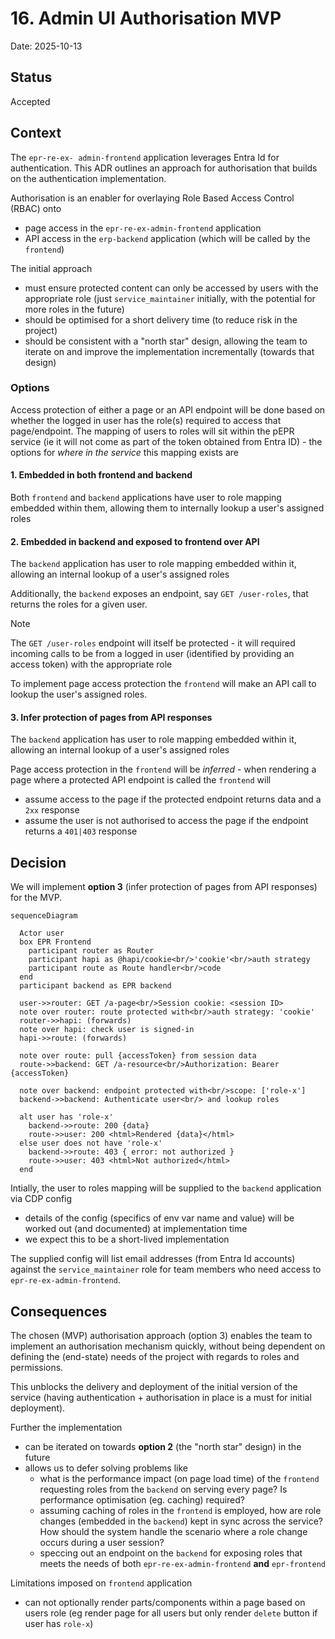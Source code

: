 # 16. Admin UI Authorisation MVP

Date: 2025-10-13

## Status

Accepted

## Context

The `epr-re-ex- admin-frontend` application leverages Entra Id for authentication. This ADR outlines an approach for authorisation that builds on the authentication implementation.

Authorisation is an enabler for overlaying Role Based Access Control (RBAC) onto

- page access in the `epr-re-ex-admin-frontend` application
- API access in the `erp-backend` application (which will be called by the `frontend`)

The initial approach

- must ensure protected content can only be accessed by users with the appropriate role (just `service_maintainer` initially, with the potential for more roles in the future)
- should be optimised for a short delivery time (to reduce risk in the project)
- should be consistent with a "north star" design, allowing the team to iterate on and improve the implementation incrementally (towards that design)

### Options

Access protection of either a page or an API endpoint will be done based on whether the logged in user has the role(s) required to access that page/endpoint. The mapping of users to roles will sit within the pEPR service (ie it will not come as part of the token obtained from Entra ID) - the options for _where in the service_ this mapping exists are

#### 1. Embedded in both frontend and backend

Both `frontend` and `backend` applications have user to role mapping embedded within them, allowing them to internally lookup a user's assigned roles

#### 2. Embedded in backend and exposed to frontend over API

The `backend` application has user to role mapping embedded within it, allowing an internal lookup of a user's assigned roles

Additionally, the `backend` exposes an endpoint, say `GET /user-roles`, that returns the roles for a given user.

> [!NOTE]
> The `GET /user-roles` endpoint will itself be protected - it will required incoming calls to be from a logged in user (identified by providing an access token) with the appropriate role

To implement page access protection the `frontend` will make an API call to lookup the user's assigned roles.

#### 3. Infer protection of pages from API responses

The `backend` application has user to role mapping embedded within it, allowing an internal lookup of a user's assigned roles

Page access protection in the `frontend` will be _inferred_ - when rendering a page where a protected API endpoint is called the `frontend` will

- assume access to the page if the protected endpoint returns data and a `2xx` response
- assume the user is not authorised to access the page if the endpoint returns a `401|403` response

## Decision

We will implement **option 3** (infer protection of pages from API responses) for the MVP.

```mermaid
sequenceDiagram

  Actor user
  box EPR Frontend
    participant router as Router
    participant hapi as @hapi/cookie<br/>'cookie'<br/>auth strategy
    participant route as Route handler<br/>code
  end
  participant backend as EPR backend

  user->>router: GET /a-page<br/>Session cookie: <session ID>
  note over router: route protected with<br/>auth strategy: 'cookie'
  router->>hapi: (forwards)
  note over hapi: check user is signed-in
  hapi->>route: (forwards)

  note over route: pull {accessToken} from session data
  route->>backend: GET /a-resource<br/>Authorization: Bearer {accessToken}

  note over backend: endpoint protected with<br/>scope: ['role-x']
  backend->>backend: Authenticate user<br/> and lookup roles

  alt user has 'role-x'
    backend->>route: 200 {data}
    route->>user: 200 <html>Rendered {data}</html>
  else user does not have 'role-x'
    backend->>route: 403 { error: not authorized }
    route->>user: 403 <html>Not authorized</html>
  end
```

Intially, the user to roles mapping will be supplied to the `backend` application via CDP config

- details of the config (specifics of env var name and value) will be worked out (and documented) at implementation time
- we expect this to be a short-lived implementation

The supplied config will list email addresses (from Entra Id accounts) against the `service_maintainer` role for team members who need access to `epr-re-ex-admin-frontend`.

## Consequences

The chosen (MVP) authorisation approach (option 3) enables the team to implement an authorisation mechanism quickly, without being dependent on defining the (end-state) needs of the project with regards to roles and permissions.

This unblocks the delivery and deployment of the initial version of the service (having authentication + authorisation in place is a must for initial deployment).

Further the implementation

- can be iterated on towards **option 2** (the "north star" design) in the future
- allows us to defer solving problems like
  - what is the performance impact (on page load time) of the `frontend` requesting roles from the `backend` on serving every page? Is performance optimisation (eg. caching) required?
  - assuming caching of roles in the `frontend` is employed, how are role changes (embedded in the `backend`) kept in sync across the service? How should the system handle the scenario where a role change occurs during a user session?
  - speccing out an endpoint on the `backend` for exposing roles that meets the needs of both `epr-re-ex-admin-frontend` **and** `epr-frontend`

Limitations imposed on `frontend` application

- can not optionally render parts/components within a page based on users role (eg render page for all users but only render `delete` button if user has `role-x`)
